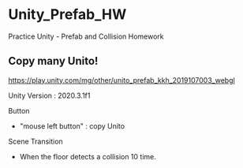 # Unity_Prefab_HW
Practice Unity - Prefab and Collision Homework 


## Copy many Unito!
https://play.unity.com/mg/other/unito_prefab_kkh_2019107003_webgl

Unity Version : 2020.3.1f1

Button
- "mouse left button" : copy Unito

Scene Transition
- When the floor detects a collision 10 time.
